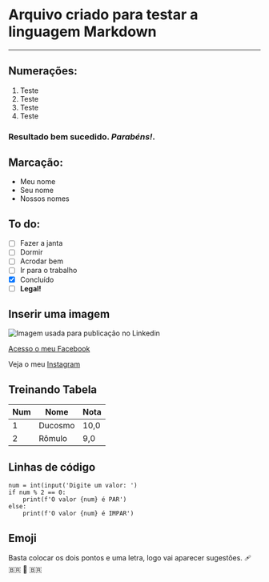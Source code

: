 # Arquivo criado para testar a linguagem Markdown
---
## Numerações:
1. Teste 
2. Teste
3. Teste
4. Teste

### Resultado bem sucedido. ***Parabéns!***.

## Marcação:
- Meu nome
- Seu nome
- Nossos nomes

## To do:
- [ ] Fazer a janta
- [ ] Dormir
- [ ] Acrodar bem
- [ ] Ir para o trabalho
- [x] Concluído
- [ ] **Legal!**

## Inserir uma imagem
![Imagem usada para publicação no Linkedin](https://user-images.githubusercontent.com/110139378/182390894-e74f814d-fe28-4d2d-9439-b6ddc618db30.png)

[Acesso o meu Facebook](http://facebook.com/ducosmo)

Veja o meu [Instagram](http://instagram.com/ducosmo)

## Treinando Tabela

Num | Nome | Nota
---|---|---
1 | Ducosmo | 10,0
2 | Rômulo | 9,0

## Linhas de código
```
num = int(input('Digite um valor: ')
if num % 2 == 0:
    print(f'O valor {num} é PAR')
else:
    print(f'O valor {num} é IMPAR')
```

## Emoji
Basta colocar os dois pontos e uma letra, logo vai aparecer sugestões.
🩹 🇧🇷 🙌 🇧🇷
